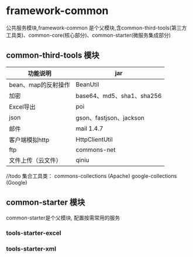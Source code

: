 # framework-common 

公共服务模块,framework-common 是个父模块,含common-third-tools(第三方工具类)、common-core(核心部分)、common-starter(微服务集成部分)

## common-third-tools 模块

| 功能说明   |  jar  |
| ----- | ----- |
| bean、map的反射操作 | BeanUtil |
| 加密 | base64、md5、sha1、sha256 |
| Excel导出 | poi |
| json | gson、fastjson、jackson |
| 邮件 | mail 1.4.7 |
| 客户端模拟http | HttpClientUtil |
| ftp | commons-net |
| 文件上传（云文件） | qiniu |


//todo 集合工具类：
    commons-collections (Apache)
    google-collections (Google)
    
    
## common-starter 模块 
common-starter是个父模块, 配置按需常用的服务

### tools-starter-excel 


### tools-starter-xml 

